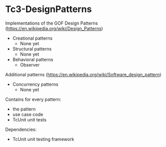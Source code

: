 # Tc3-DesignPatterns
Implementations of the GOF Design Patterns (https://en.wikipedia.org/wiki/Design_Patterns)
 * Creational patterns
   * None yet
 * Structural patterns
   * None yet
 * Behavioral patterns
   * Observer
   
Additional patterns (https://en.wikipedia.org/wiki/Software_design_pattern)
 * Concurrency patterns 
   * None yet

Contains for every pattern:
 * the pattern
 * use case code
 * TcUnit unit tests
 
 Dependencies:
 * TcUnit unit testing framework
 
 
 
